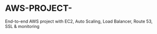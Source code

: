 # AWS-PROJECT-
End-to-end AWS project with EC2, Auto Scaling, Load Balancer, Route 53, SSL &amp; monitoring
